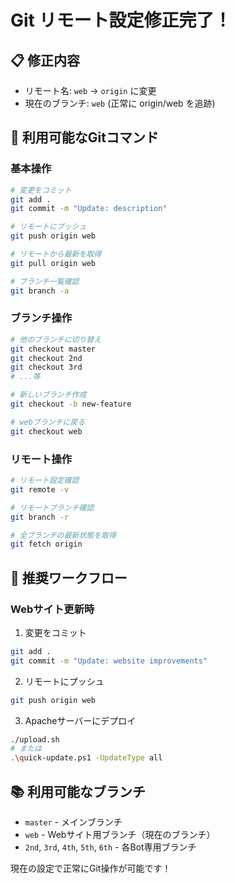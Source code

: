 # Git リモート設定修正完了！

## 📋 修正内容
- リモート名: `web` → `origin` に変更
- 現在のブランチ: `web` (正常に origin/web を追跡)

## 🔧 利用可能なGitコマンド

### 基本操作
```bash
# 変更をコミット
git add .
git commit -m "Update: description"

# リモートにプッシュ
git push origin web

# リモートから最新を取得
git pull origin web

# ブランチ一覧確認
git branch -a
```

### ブランチ操作
```bash
# 他のブランチに切り替え
git checkout master
git checkout 2nd
git checkout 3rd
# ...等

# 新しいブランチ作成
git checkout -b new-feature

# webブランチに戻る
git checkout web
```

### リモート操作
```bash
# リモート設定確認
git remote -v

# リモートブランチ確認
git branch -r

# 全ブランチの最新状態を取得
git fetch origin
```

## 🎯 推奨ワークフロー

### Webサイト更新時
1. 変更をコミット
```bash
git add .
git commit -m "Update: website improvements"
```

2. リモートにプッシュ
```bash
git push origin web
```

3. Apacheサーバーにデプロイ
```bash
./upload.sh
# または
.\quick-update.ps1 -UpdateType all
```

## 📚 利用可能なブランチ
- `master` - メインブランチ
- `web` - Webサイト用ブランチ（現在のブランチ）
- `2nd`, `3rd`, `4th`, `5th`, `6th` - 各Bot専用ブランチ

現在の設定で正常にGit操作が可能です！
